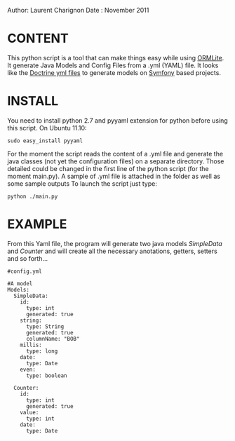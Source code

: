 Author: Laurent Charignon
Date  : November 2011


CONTENT
=======

This python script is a tool that can make things easy while using [ORMLite][1].
It generate Java Models and Config Files from a .yml (YAML) file.
It looks like the [Doctrine yml files][2] to generate models on [Symfony][3] based projects.


INSTALL
=======
You need to install python 2.7 and pyyaml extension for python before using this script.
On Ubuntu 11.10:

    sudo easy_install pyyaml

For the moment the script reads the content of a .yml file and generate the java classes (not yet the configuration files) on a separate directory.
Those detailed could be changed in the first line of the python script (for the moment main.py).
A sample of .yml file is attached in the folder as well as some sample outputs
To launch the script just type:

    python ./main.py


EXAMPLE
=======

From this Yaml file, the program will generate two java models *SimpleData* and *Counter* and will create all the necessary anotations, getters, setters and so forth...
    
    #config.yml
        
    #A model
    Models:
      SimpleData:
        id:
          type: int
          generated: true
        string:
          type: String
          generated: true
          columnName: "BOB"
        millis:
          type: long
        date:
          type: Date
        even:
          type: boolean

      Counter:
        id:
          type: int
          generated: true
        value:
          type: int
        date:
          type: Date


[1]: http://ormlite.com/        "ORMLite"
[2]: http://www.doctrine-project.org/documentation/manual/1_2/pl/yaml-schema-files  "Doctrine YAML Schema"
[3]: http://www.symfony-project.org/   "Symfony"
